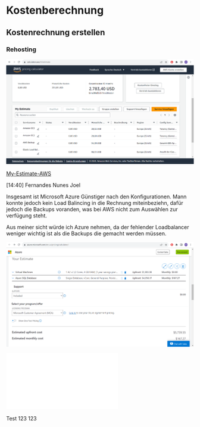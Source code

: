 # Kostenberechnung

## Kostenrechnung erstellen

### Rehosting

![image](AWS-Pricing.png)

[My-Estimate-AWS](My-Estimate-AWS.json)

[14:40] Fernandes Nunes Joel

Insgesamt ist Microsoft Azure Günstiger nach den Konfigurationen. Mann konnte jedoch kein Load Balincing in die Rechnung miteinbeziehn, dafür jedoch die Backups voranden, was bei AWS nicht zum Auswählen zur verfügung steht.

Aus meiner sicht würde ich Azure nehmen, da der fehlender Loadbalancer weniger wichtig ist als die Backups die gemacht werden müssen.

![image](Azure-Pricing.png)

![Pricing-Calculator-AZURE](Pricing-Calculator-AZURE.pdf)

Test 123 123